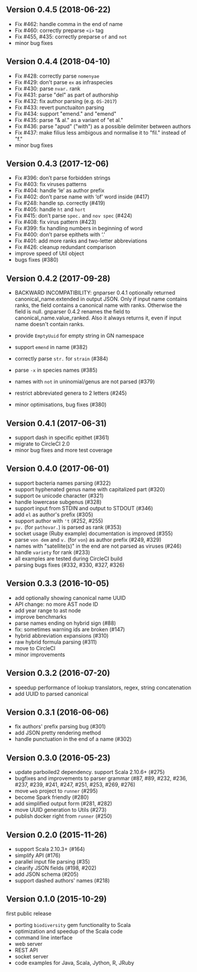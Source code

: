 Version 0.4.5 (2018-06-22)
--------------------------
- Fix #462: handle comma in the end of name
- Fix #460: correctly preparse `<i>` tag
- Fix #455, #435: correctly preparse `of` and `not`
- minor bug fixes

Version 0.4.4 (2018-04-10)
--------------------------

- Fix #428: correctly parse `nomenyae`
- Fix #429: don't parse `ex` as infraspecies
- Fix #430: parse `nvar.` rank
- Fix #431: parse "del" as part of authorship
- Fix #432: fix author parsing (e.g. `OS-2017`)
- Fix #433: revert punctuaiton parsing
- Fix #434: support "emend." and "emend"
- Fix #435: parse "& al." as a variant of "et al."
- Fix #436: parse "apud" ("with") as a possible delimiter between authors
- Fix #437: make filius less ambigous and normalise it to "fil." instead of "f."
- minor bug fixes

Version 0.4.3 (2017-12-06)
--------------------------

- Fix #396: don’t parse forbidden strings
- Fix #403: fix viruses patterns
- Fix #404: handle ‘le’ as author prefix
- Fix #402: don’t parse name with ‘of’ word inside (#417)
- Fix #248: handle sp. correctly (#419)
- Fix #405: handle `ht` and `hort`
- Fix #415: don’t parse `spec.` and `nov spec` (#424)
- Fix #408: fix virus pattern (#423)
- Fix #399: fix handling numbers in beginning of word
- Fix #400: don’t parse epithets with ‘.’
- Fix #401: add more ranks and two-letter abbreviations
- Fix #426: cleanup redundant comparison
- improve speed of Util object
- bugs fixes (#380)

Version 0.4.2 (2017-09-28)
--------------------------

- BACKWARD INCOMPATIBILITY: gnparser 0.4.1 optionally returned
  canonical_name.extended in output JSON. Only if input name contains
  ranks, the field contains a canonical name with ranks. Otherwise the field is
  null. gnparser 0.4.2 renames the field to canonical_name.value_ranked. Also
  it always returns it, even if input name doesn't contain ranks.

- provide `EmptyUuid` for empty string in GN namespace
- support `emend` in name (#382)
- correctly parse `str.` for `strain` (#384)
- parse `-x` in species names (#385)
- names with `not` in uninomial/genus are not parsed (#379)
- restrict abbreviated genera to 2 letters (#245)
- minor optimisations, bug fixes (#380)


Version 0.4.1 (2017-06-31)
--------------------------

- support dash in specific epithet (#361)
- migrate to CircleCI 2.0
- minor bug fixes and more test coverage

Version 0.4.0 (2017-06-01)
--------------------------

- support bacteria names parsing (#322)
- support hyphenated genus name with capitalized part (#320)
- support `Oe` unicode character (#321)
- handle lowercase subgenus (#328)
- support input from STDIN and output to STDOUT (#346)
- add `el` as author's prefix (#305)
- support author with `'t` (#252, #255)
- `pv.` (for `pathovar.`) is parsed as rank (#353)
- socket usage (Ruby example) documentation is improved (#355)
- parse `von dem` and `v.` (for `von`) as author prefix (#249, #329)
- names with "satellite(s)" in the end are not parsed as viruses (#246)
- handle `variety` for rank (#233)
- all examples are tested during CircleCI build
- parsing bugs fixes (#332, #330, #327, #326)

Version 0.3.3 (2016-10-05)
--------------------------

- add optionally showing canonical name UUID
- API change: no more AST node ID
- add year range to ast node
- improve benchmarks
- parse names ending on hybrid sign (#88)
- fix: sometimes warning ids are broken (#147)
- hybrid abbreviation expansions (#310)
- raw hybrid formula parsing (#311)
- move to CircleCI
- minor improvements

Version 0.3.2 (2016-07-20)
--------------------------

- speedup performance of lookup translators, regex, string concatenation
- add UUID to parsed canonical

Version 0.3.1 (2016-06-06)
--------------------------

- fix authors' prefix parsing bug (#301)
- add JSON pretty rendering method
- handle punctuation in the end of a name (#302)

Version 0.3.0 (2016-05-23)
--------------------------

- update parboiled2 dependency. support Scala 2.10.6+ (#275)
- bugfixes and improvements to parser grammar (#87, #89, #232, #236, #237, #239,
#241, #247, #251, #253, #269, #276)
- move `web` project to `runner` (#295)
- become Spark friendly (#280)
- add simplified output form (#281, #282)
- move UUID generation to Utils (#273)
- publish docker right from `runner` (#250)

Version 0.2.0 (2015-11-26)
--------------------------

- support Scala 2.10.3+ (#164)
- simplify API (#176)
- parallel input file parsing (#35)
- clearify JSON fields (#198, #202)
- add JSON schema (#205)
- support dashed authors' names (#218)

Version 0.1.0 (2015-10-29)
--------------------------

first public release

- porting `biodiversity` gem functionality to Scala
- optimization and speedup of the Scala code
- command line interface
- web server
- REST API
- socket server
- code examples for Java, Scala, Jython, R, JRuby
